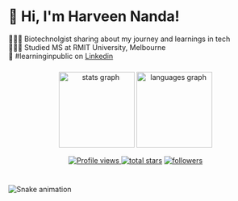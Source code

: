 
# 👋 Hi, I'm Harveen Nanda!
👩🏻‍💻 Biotechnolgist sharing about my journey and learnings in tech<br/>
👩🏻‍🎓 Studied MS at RMIT University, Melbourne<br/>
🌷 #learninginpublic on [Linkedin](https://www.linkedin.com/in/harvinder-kaur-413b61346/)<br/>

###

<div align="center">
  <img src="https://github-readme-stats.vercel.app/api?username=SaminderSingh&hide_title=false&hide_rank=false&show_icons=true&include_all_commits=true&count_private=true&disable_animations=false&theme=dracula&locale=en&hide_border=false" height="150" alt="stats graph"  />
  <img src="https://github-readme-stats.vercel.app/api/top-langs?username=SaminderSingh&locale=en&hide_title=false&layout=compact&card_width=320&langs_count=5&theme=dracula&hide_border=false" height="150" alt="languages graph"  />
</div>



<!--   &#8287;&#8287;&#8287;&#8287;&#8287;
  <a href="http://eyl327.mywebcommunity.org/promos/"><img width="32px" alt="Free Stuff" title="Free gifts for you" src="https://i.imgur.com/0uVwkoZ.png"/></a> -->
</p>

<!-- Social badges section -->
<!-- Badges with custom icons - https://github.com/DenverCoder1/custom-icon-badges -->
<!-- View counter - https://github.com/DenverCoder1/Simple-View-Counter -->

<p align="center">

  
  <a href="https://github.com/HarveenNanda">
    <img alt="Profile views" title="GitHub profile views" src="https://komarev.com/ghpvc/?username=HarveenNanda&label=Profile%20Views&color=blue&style=for-the-badge"/>
  </a>
  <a href="https://github.com/DenverCoder1?tab=repositories&sort=stargazers">
    <img alt="total stars" title="Total stars on GitHub" src="https://custom-icon-badges.demolab.com/github/stars/HarveenNanda?color=55960c&style=for-the-badge&labelColor=488207&logo=star"/></a>
  <a href="https://github.com/HarveenNanda?tab=followers">
    <img alt="followers" title="Follow me on Github" src="https://custom-icon-badges.demolab.com/github/followers/HarveenNanda?color=236ad3&labelColor=1155ba&style=for-the-badge&logo=person-add&label=Follow&logoColor=white"/></a>
    
</p>

 












###

<br clear="both">

<img src="https://profile-readme-generator.com/assets/snake.svg" alt="Snake animation" />

###
